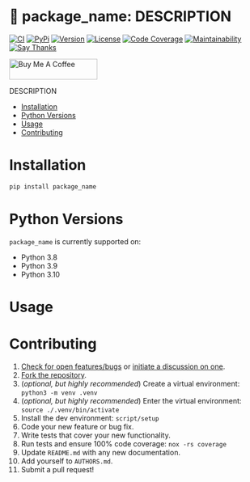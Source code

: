 # 🚰 package_name: DESCRIPTION

[![CI](https://github.com/bachya/package_name/workflows/CI/badge.svg)](https://github.com/bachya/package_name/actions)
[![PyPi](https://img.shields.io/pypi/v/package_name.svg)](https://pypi.python.org/pypi/package_name)
[![Version](https://img.shields.io/pypi/pyversions/package_name.svg)](https://pypi.python.org/pypi/package_name)
[![License](https://img.shields.io/pypi/l/package_name.svg)](https://github.com/bachya/package_name/blob/main/LICENSE)
[![Code Coverage](https://codecov.io/gh/bachya/package_name/branch/main/graph/badge.svg)](https://codecov.io/gh/bachya/package_name)
[![Maintainability](https://api.codeclimate.com/v1/badges/a03c9e96f19a3dc37f98/maintainability)](https://codeclimate.com/github/bachya/package_name/maintainability)
[![Say Thanks](https://img.shields.io/badge/SayThanks-!-1EAEDB.svg)](https://saythanks.io/to/bachya)

<a href="https://www.buymeacoffee.com/bachya1208P" target="_blank"><img src="https://cdn.buymeacoffee.com/buttons/default-orange.png" alt="Buy Me A Coffee" height="41" width="174"></a>

DESCRIPTION

- [Installation](#installation)
- [Python Versions](#python-versions)
- [Usage](#usage)
- [Contributing](#contributing)

# Installation

```python
pip install package_name
```

# Python Versions

`package_name` is currently supported on:

* Python 3.8
* Python 3.9
* Python 3.10

# Usage

# Contributing

1. [Check for open features/bugs](https://github.com/bachya/package_name/issues)
  or [initiate a discussion on one](https://github.com/bachya/package_name/issues/new).
2. [Fork the repository](https://github.com/bachya/package_name/fork).
3. (_optional, but highly recommended_) Create a virtual environment: `python3 -m venv .venv`
4. (_optional, but highly recommended_) Enter the virtual environment: `source ./.venv/bin/activate`
5. Install the dev environment: `script/setup`
6. Code your new feature or bug fix.
7. Write tests that cover your new functionality.
8. Run tests and ensure 100% code coverage: `nox -rs coverage`
9. Update `README.md` with any new documentation.
10. Add yourself to `AUTHORS.md`.
11. Submit a pull request!
